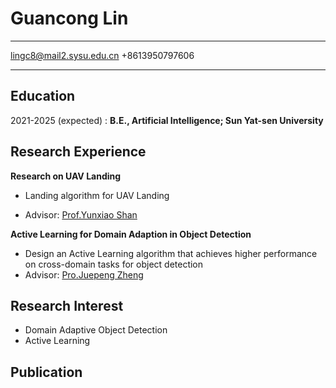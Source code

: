 Guancong Lin
============

-------------------     ----------------------------
lingc8@mail2.sysu.edu.cn
+8613950797606
-------------------     ----------------------------

Education
---------

2021-2025 (expected)
:   **B.E., Artificial Intelligence; Sun Yat-sen University**

Research Experience
----------

**Research on UAV Landing**

- Landing algorithm for UAV Landing

- Advisor: [Prof.Yunxiao Shan](https://sai.sysu.edu.cn/teacher/teacher02/1391516.htm)

**Active Learning for Domain Adaption in Object Detection**

- Design an Active Learning algorithm that achieves higher performance on cross-domain tasks for object detection  
- Advisor: [Pro.Juepeng Zheng](https://hail-alloy-af4.notion.site/Juepeng-Zheng-d3b70a4b409145139c91e55813cc80fa)

Research Interest
--------------------
- Domain Adaptive Object Detection
- Active Learning



Publication
----------------------------------------

